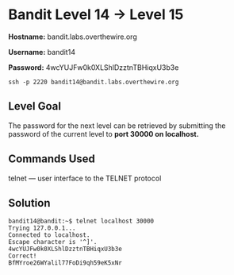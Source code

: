 # Bandit Level 14 → Level 15

**Hostname:** bandit.labs.overthewire.org

**Username:** bandit14

**Password:** 4wcYUJFw0k0XLShlDzztnTBHiqxU3b3e

```
ssh -p 2220 bandit14@bandit.labs.overthewire.org
```

## Level Goal

The password for the next level can be retrieved by submitting the password of the current level to **port 30000 on localhost.**

## Commands Used

telnet — user interface to the TELNET protocol

## Solution

```
bandit14@bandit:~$ telnet localhost 30000
Trying 127.0.0.1...
Connected to localhost.
Escape character is '^]'.
4wcYUJFw0k0XLShlDzztnTBHiqxU3b3e
Correct!
BfMYroe26WYalil77FoDi9qh59eK5xNr
```
